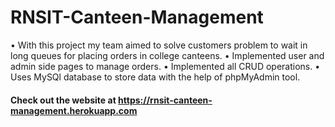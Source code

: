 # RNSIT-Canteen-Management
• With this project my team aimed to solve customers problem to wait in long queues for placing orders in college canteens.
• Implemented user and admin side pages to manage orders.
• Implemented all CRUD operations.
• Uses MySQl database to store data with the help of phpMyAdmin tool.

#### Check out the website at https://rnsit-canteen-management.herokuapp.com
